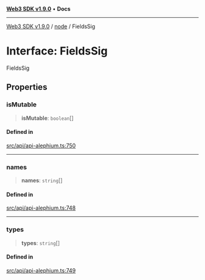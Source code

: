 [**Web3 SDK v1.9.0**](../../../README.md) • **Docs**

***

[Web3 SDK v1.9.0](../../../globals.md) / [node](../README.md) / FieldsSig

# Interface: FieldsSig

FieldsSig

## Properties

### isMutable

> **isMutable**: `boolean`[]

#### Defined in

[src/api/api-alephium.ts:750](https://github.com/Mystic-Nayy/alephium-web3/blob/ee41f5e0e7d7fb0b155fe62f05b2ac03772895ca/packages/web3/src/api/api-alephium.ts#L750)

***

### names

> **names**: `string`[]

#### Defined in

[src/api/api-alephium.ts:748](https://github.com/Mystic-Nayy/alephium-web3/blob/ee41f5e0e7d7fb0b155fe62f05b2ac03772895ca/packages/web3/src/api/api-alephium.ts#L748)

***

### types

> **types**: `string`[]

#### Defined in

[src/api/api-alephium.ts:749](https://github.com/Mystic-Nayy/alephium-web3/blob/ee41f5e0e7d7fb0b155fe62f05b2ac03772895ca/packages/web3/src/api/api-alephium.ts#L749)

